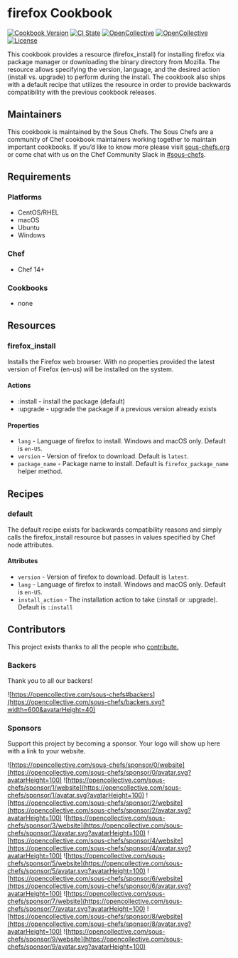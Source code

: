 # firefox Cookbook

[![Cookbook Version](https://img.shields.io/cookbook/v/firefox.svg)](https://supermarket.chef.io/cookbooks/firefox)
[![CI State](https://github.com/sous-chefs/firefox/workflows/ci/badge.svg)](https://github.com/sous-chefs/firefox/actions?query=workflow%3Aci)
[![OpenCollective](https://opencollective.com/sous-chefs/backers/badge.svg)](#backers)
[![OpenCollective](https://opencollective.com/sous-chefs/sponsors/badge.svg)](#sponsors)
[![License](https://img.shields.io/badge/License-Apache%202.0-green.svg)](https://opensource.org/licenses/Apache-2.0)

This cookbook provides a resource (firefox_install) for installing firefox via package manager or downloading the binary directory from Mozilla. The resource allows specifying the version, language, and the desired action (install vs. upgrade) to perform during the install. The cookbook also ships with a default recipe that utilizes the resource in order to provide backwards compatibility with the previous cookbook releases.

## Maintainers

This cookbook is maintained by the Sous Chefs. The Sous Chefs are a community of Chef cookbook maintainers working together to maintain important cookbooks. If you’d like to know more please visit [sous-chefs.org](https://sous-chefs.org/) or come chat with us on the Chef Community Slack in [#sous-chefs](https://chefcommunity.slack.com/messages/C2V7B88SF).

## Requirements

### Platforms

- CentOS/RHEL
- macOS
- Ubuntu
- Windows

### Chef

- Chef 14+

### Cookbooks

- none

## Resources

### firefox_install

Installs the Firefox web browser. With no properties provided the latest version of Firefox (en-us) will be installed on the system.

#### Actions

- :install - install the package (default)
- :upgrade - upgrade the package if a previous version already exists

#### Properties

- `lang` - Language of firefox to install. Windows and macOS only. Default is `en-US`.
- `version` - Version of firefox to download. Default is `latest`.
- `package_name` - Package name to install. Default is `firefox_package_name` helper method.

## Recipes

### default

The default recipe exists for backwards compatibility reasons and simply calls the firefox_install resource but passes in values specified by Chef node attributes.

#### Attributes

- `version` - Version of firefox to download. Default is `latest`.
- `lang` - Language of firefox to install. Windows and macOS only. Default is `en-US`.
- `install_action` - The installation action to take (:install or :upgrade). Default is `:install`

## Contributors

This project exists thanks to all the people who [contribute.](https://opencollective.com/sous-chefs/contributors.svg?width=890&button=false)

### Backers

Thank you to all our backers!

![https://opencollective.com/sous-chefs#backers](https://opencollective.com/sous-chefs/backers.svg?width=600&avatarHeight=40)

### Sponsors

Support this project by becoming a sponsor. Your logo will show up here with a link to your website.

![https://opencollective.com/sous-chefs/sponsor/0/website](https://opencollective.com/sous-chefs/sponsor/0/avatar.svg?avatarHeight=100)
![https://opencollective.com/sous-chefs/sponsor/1/website](https://opencollective.com/sous-chefs/sponsor/1/avatar.svg?avatarHeight=100)
![https://opencollective.com/sous-chefs/sponsor/2/website](https://opencollective.com/sous-chefs/sponsor/2/avatar.svg?avatarHeight=100)
![https://opencollective.com/sous-chefs/sponsor/3/website](https://opencollective.com/sous-chefs/sponsor/3/avatar.svg?avatarHeight=100)
![https://opencollective.com/sous-chefs/sponsor/4/website](https://opencollective.com/sous-chefs/sponsor/4/avatar.svg?avatarHeight=100)
![https://opencollective.com/sous-chefs/sponsor/5/website](https://opencollective.com/sous-chefs/sponsor/5/avatar.svg?avatarHeight=100)
![https://opencollective.com/sous-chefs/sponsor/6/website](https://opencollective.com/sous-chefs/sponsor/6/avatar.svg?avatarHeight=100)
![https://opencollective.com/sous-chefs/sponsor/7/website](https://opencollective.com/sous-chefs/sponsor/7/avatar.svg?avatarHeight=100)
![https://opencollective.com/sous-chefs/sponsor/8/website](https://opencollective.com/sous-chefs/sponsor/8/avatar.svg?avatarHeight=100)
![https://opencollective.com/sous-chefs/sponsor/9/website](https://opencollective.com/sous-chefs/sponsor/9/avatar.svg?avatarHeight=100)
